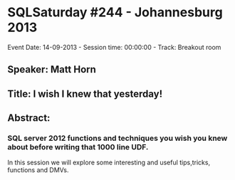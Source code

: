 # SQLSaturday #244 - Johannesburg 2013
Event Date: 14-09-2013 - Session time: 00:00:00 - Track: Breakout room
## Speaker: Matt Horn
## Title: I wish I knew that yesterday!
## Abstract:
### SQL server 2012 functions and techniques you wish you knew about before writing that 1000 line UDF.
In this session we will explore some interesting and useful tips,tricks, functions and DMVs.

